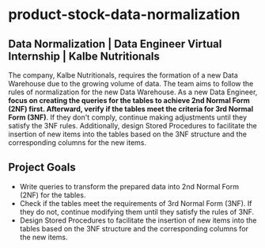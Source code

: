 # product-stock-data-normalization
## Data Normalization | Data Engineer Virtual Internship | Kalbe Nutritionals

The company, Kalbe Nutritionals, requires the formation of a new Data Warehouse due to the growing volume of data. The team aims to follow the rules of normalization for the new Data Warehouse. As a new Data Engineer, **focus on creating the queries for the tables to achieve 2nd Normal Form (2NF) first. Afterward, verify if the tables meet the criteria for 3rd Normal Form (3NF)**. If they don't comply, continue making adjustments until they satisfy the 3NF rules. Additionally, design Stored Procedures to facilitate the insertion of new items into the tables based on the 3NF structure and the corresponding columns for the new items.

## Project Goals
- Write queries to transform the prepared data into 2nd Normal Form (2NF) for the tables.
- Check if the tables meet the requirements of 3rd Normal Form (3NF). If they do not, continue modifying them until they satisfy the rules of 3NF.
- Design Stored Procedures to facilitate the insertion of new items into the tables based on the 3NF structure and the corresponding columns for the new items.
